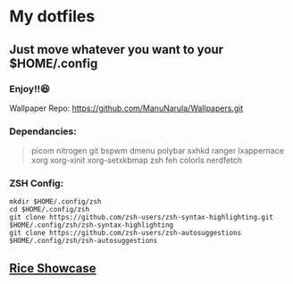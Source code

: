 # My dotfiles

  ## Just move whatever you want to your $HOME/.config
  ### Enjoy!!😆

Wallpaper Repo: https://github.com/ManuNarula/Wallpapers.git 
  
### Dependancies:
> picom nitrogen git bspwm dmenu polybar sxhkd ranger lxappernace xorg xorg-xinit xorg-setxkbmap zsh feh colorls nerdfetch 

### ZSH Config:
    
    mkdir $HOME/.config/zsh
    cd $HOME/.config/zsh
    git clone https://github.com/zsh-users/zsh-syntax-highlighting.git  $HOME/.config/zsh/zsh-syntax-highlighting
    git clone https://github.com/zsh-users/zsh-autosuggestions  $HOME/.config/zsh/zsh-autosuggestions




## [Rice Showcase](showcase.md)
